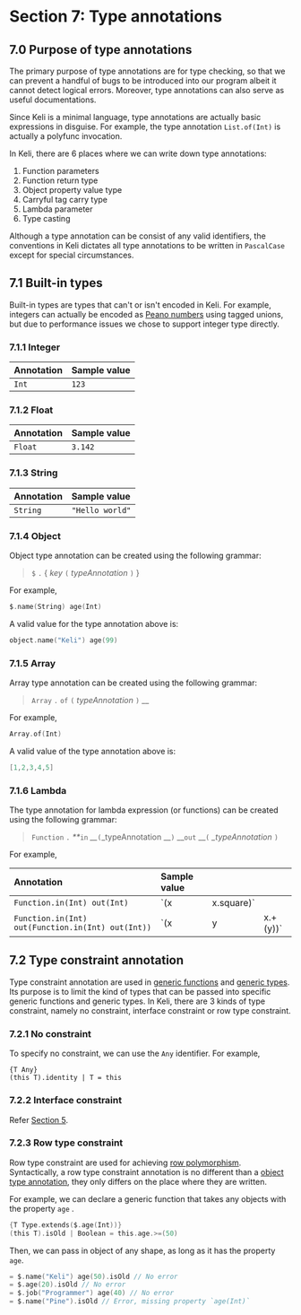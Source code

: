 # Section 7: Type annotations

## 7.0 Purpose of type annotations

The primary purpose of type annotations are for type checking, so that we can prevent a handful of bugs to be introduced into our program albeit it cannot detect logical errors. Moreover, type annotations can also serve as useful documentations.

Since Keli is a minimal language, type annotations are actually basic expressions in disguise. For example, the type annotation `List.of(Int)` is actually a polyfunc invocation.

In Keli, there are 6 places where we can write down type annotations:

1. Function parameters
2. Function return type
3. Object property value type
4. Carryful tag carry type
5. Lambda parameter
6. Type casting

Although a type annotation can be consist of any valid identifiers, the conventions in Keli dictates all type annotations to be written in `PascalCase` except for special circumstances.

## 7.1 Built-in types

Built-in types are types that can't or isn't encoded in Keli. For example, integers can actually be encoded as [Peano numbers](https://wiki.haskell.org/Peano_numbers) using tagged unions, but due to performance issues we chose to support integer type directly.

### 7.1.1 Integer

| Annotation | Sample value |
| :--- | :--- |
| `Int` | `123` |

### 7.1.2 Float

| Annotation | Sample value |
| :--- | :--- |
| `Float` | `3.142` |

### 7.1.3 String

| Annotation | Sample value |
| :--- | :--- |
| `String` | `"Hello world"` |

### 7.1.4 Object

Object type annotation can be created using the following grammar:

> `$` `.` { _key_ `(` _typeAnnotation_ `)` }

For example,

```c
$.name(String) age(Int)
```

A valid value for the type annotation above is:

```c
object.name("Keli") age(99)
```

### 7.1.5 Array

Array type annotation can be created using the following grammar:

> `Array` `.` `of` `(` _typeAnnotation_ `)` \_\_

For example,

```c
Array.of(Int)
```

A valid value of the type annotation above is:

```c
[1,2,3,4,5]
```

### 7.1.6 Lambda

The type annotation for lambda expression \(or functions\) can be created using the following grammar:

> `Function` `.` _\*\*_`in` _\_\__`(`\_typeAnnotation __`)` __`out` __`(` _\_typeAnnotation_ `)`

For example,

| Annotation | Sample value |  |  |
| :--- | :--- | :--- | :--- |
| `Function.in(Int) out(Int)` | \`\(x | x.square\)\` |  |
| `Function.in(Int) out(Function.in(Int) out(Int))` | \`\(x | y | x.+\(y\)\)\` |

## 7.2 Type constraint annotation

Type constraint annotation are used in [generic functions](section-5-declarations.md#5-2-4-generic-functions) and [generic types](section-5-declarations.md#5-5-type-constructor-declarations). Its purpose is to limit the kind of types that can be passed into specific generic functions and generic types. In Keli, there are 3 kinds of type constraint, namely no constraint, interface constraint or row type constraint.

### 7.2.1 No constraint

To specify no constraint, we can use the `Any` identifier. For example,

```text
{T Any}
(this T).identity | T = this
```

### 7.2.2 Interface constraint

Refer [Section 5](section-5-declarations.md#5-6-interface-declarations).

### 7.2.3 Row type constraint

Row type constraint are used for achieving [row polymorphism](https://en.wikipedia.org/wiki/Row_polymorphism). Syntactically, a row type constraint annotation is no different than a [object type annotation](https://github.com/KeliLanguage/doc/tree/8ad3ec5699233d6b2a09273d911b391812abb5ec/specification/section-7-built-in-types.md#7-1-4-object), they only differs on the place where they are written.

For example, we can declare a generic function that takes any objects with the property `age` .

```c
{T Type.extends($.age(Int))}
(this T).isOld | Boolean = this.age.>=(50)
```

Then, we can pass in object of any shape, as long as it has the property `age`.

```c
= $.name("Keli") age(50).isOld // No error
= $.age(20).isOld // No error
= $.job("Programmer") age(40) // No error
= $.name("Pine").isOld // Error, missing property `age(Int)`
```

